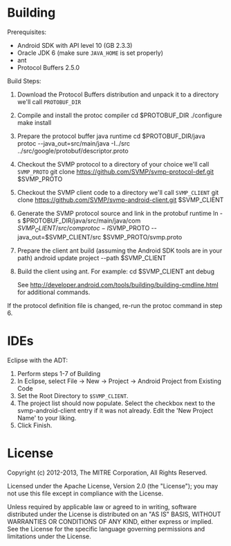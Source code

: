 Building
========

Prerequisites:
*  Android SDK with API level 10 (GB 2.3.3)
*  Oracle JDK 6 (make sure `JAVA_HOME` is set properly)
*  ant
*  Protocol Buffers 2.5.0

Build Steps:
1.  Download the Protocol Buffers distribution and unpack it to a directory we'll call `PROTOBUF_DIR`
2.  Compile and install the protoc compiler
        cd $PROTOBUF_DIR
        ./configure
        make install
3.  Prepare the protocol buffer java runtime
        cd $PROTOBUF_DIR/java
        protoc --java_out=src/main/java -I../src ../src/google/protobuf/descriptor.proto
4.  Checkout the SVMP protocol to a directory of your choice we'll call `SVMP_PROTO`
        git clone https://github.com/SVMP/svmp-protocol-def.git $SVMP_PROTO
5.  Checkout the SVMP client code to a directory we'll call `SVMP_CLIENT`
        git clone https://github.com/SVMP/svmp-android-client.git $SVMP_CLIENT
6.  Generate the SVMP protocol source and link in the protobuf runtime
        ln -s $PROTOBUF_DIR/java/src/main/java/com $SVMP_CLIENT/src/com
        protoc -I$SVMP_PROTO --java_out=$SVMP_CLIENT/src $SVMP_PROTO/svmp.proto
7.  Prepare the client ant build (assuming the Android SDK tools are in your path)
        android update project --path $SVMP_CLIENT
8.  Build the client using ant. For example:
        cd $SVMP_CLIENT
        ant debug

    See <http://developer.android.com/tools/building/building-cmdline.html> for additional commands.

If the protocol definition file is changed, re-run the protoc command in step 6.

IDEs
====

Eclipse with the ADT:
1.  Perform steps 1-7 of Building
2.  In Eclipse, select File -> New -> Project -> Android Project from Existing Code
3.  Set the Root Directory to `$SVMP_CLIENT`.
4.  The project list should now populate. Select the checkbox next to the svmp-android-client 
    entry if it was not already. Edit the 'New Project Name' to your liking.
5.  Click Finish.

License
=======
Copyright (c) 2012-2013, The MITRE Corporation, All Rights Reserved.

Licensed under the Apache License, Version 2.0 (the "License");
you may not use this file except in compliance with the License.

Unless required by applicable law or agreed to in writing, software
distributed under the License is distributed on an "AS IS" BASIS,
WITHOUT WARRANTIES OR CONDITIONS OF ANY KIND, either express or implied.
See the License for the specific language governing permissions and
limitations under the License.
